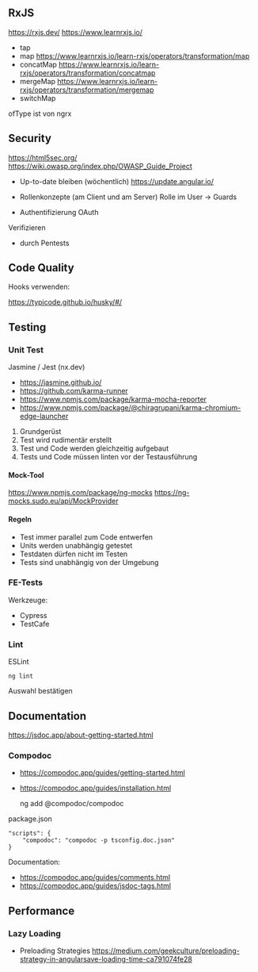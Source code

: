 ## RxJS

https://rxjs.dev/
https://www.learnrxjs.io/

- tap
- map
  https://www.learnrxjs.io/learn-rxjs/operators/transformation/map
- concatMap
  https://www.learnrxjs.io/learn-rxjs/operators/transformation/concatmap
- mergeMap
  https://www.learnrxjs.io/learn-rxjs/operators/transformation/mergemap
- switchMap

ofType ist von ngrx

## Security

https://html5sec.org/
https://wiki.owasp.org/index.php/OWASP_Guide_Project

- Up-to-date bleiben (wöchentlich)
  https://update.angular.io/

- Rollenkonzepte (am Client und am Server)
  Rolle im User -> Guards
- Authentifizierung OAuth

Verifizieren 
- durch Pentests

## Code Quality

Hooks verwenden:

https://typicode.github.io/husky/#/

## Testing

### Unit Test
Jasmine / Jest (nx.dev)

- https://jasmine.github.io/
- https://github.com/karma-runner
- https://www.npmjs.com/package/karma-mocha-reporter
- https://www.npmjs.com/package/@chiragrupani/karma-chromium-edge-launcher

1. Grundgerüst
2. Test wird rudimentär erstellt
3. Test und Code werden gleichzeitig aufgebaut
4. Tests und Code müssen linten vor der Testausführung

#### Mock-Tool
https://www.npmjs.com/package/ng-mocks
https://ng-mocks.sudo.eu/api/MockProvider

#### Regeln
- Test immer parallel zum Code entwerfen
- Units werden unabhängig getestet
- Testdaten dürfen nicht im Testen
- Tests sind unabhängig von der Umgebung


### FE-Tests
Werkzeuge:
- Cypress
- TestCafe

### Lint

ESLint

    ng lint

Auswahl bestätigen

## Documentation

https://jsdoc.app/about-getting-started.html

### Compodoc

- https://compodoc.app/guides/getting-started.html
- https://compodoc.app/guides/installation.html

    ng add @compodoc/compodoc

package.json

    "scripts": {
        "compodoc": "compodoc -p tsconfig.doc.json"
    } 

Documentation:

- https://compodoc.app/guides/comments.html
- https://compodoc.app/guides/jsdoc-tags.html

## Performance

### Lazy Loading

- Preloading Strategies
  https://medium.com/geekculture/preloading-strategy-in-angularsave-loading-time-ca791074fe28
